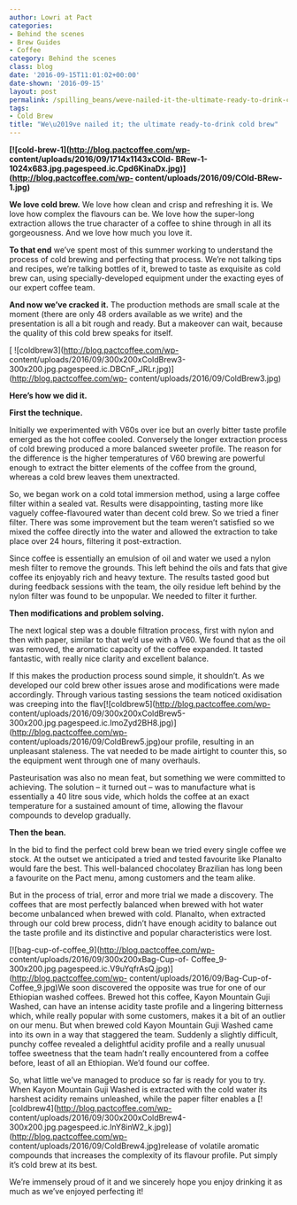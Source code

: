 ```yaml
---
author: Lowri at Pact
categories:
- Behind the scenes
- Brew Guides
- Coffee
category: Behind the scenes
class: blog
date: '2016-09-15T11:01:02+00:00'
date-shown: '2016-09-15'
layout: post
permalink: /spilling_beans/weve-nailed-it-the-ultimate-ready-to-drink-cold-brew
tags:
- Cold Brew
title: "We\u2019ve nailed it; the ultimate ready-to-drink cold brew"
---
```


**[![cold-brew-1](http://blog.pactcoffee.com/wp-
content/uploads/2016/09/1714x1143xCOld-
BRew-1-1024x683.jpg.pagespeed.ic.Cpd6KinaDx.jpg)](http://blog.pactcoffee.com/wp-
content/uploads/2016/09/COld-BRew-1.jpg)**

**We love cold brew.** We love how clean and crisp and refreshing it is. We
love how complex the flavours can be. We love how the super-long extraction
allows the true character of a coffee to shine through in all its
gorgeousness. And we love how much you love it.

**To that end** we’ve spent most of this summer working to understand the
process of cold brewing and perfecting that process. We’re not talking tips
and recipes, we’re talking bottles of it, brewed to taste as exquisite as cold
brew can, using specially-developed equipment under the exacting eyes of our
expert coffee team.

**And now we’ve cracked it.** The production methods are small scale at the
moment (there are only 48 orders available as we write) and the presentation
is all a bit rough and ready. But a makeover can wait, because the quality of
this cold brew speaks for itself.

[ ![coldbrew3](http://blog.pactcoffee.com/wp-
content/uploads/2016/09/300x200xColdBrew3-300x200.jpg.pagespeed.ic.DBCnF_JRLr.jpg)](http://blog.pactcoffee.com/wp-
content/uploads/2016/09/ColdBrew3.jpg)

**Here’s how we did it.**

**First the technique.**

Initially we experimented with V60s over ice but an overly bitter taste
profile emerged as the hot coffee cooled. Conversely the longer extraction
process of cold brewing produced a more balanced sweeter profile. The reason
for the difference is the higher temperatures of V60 brewing are powerful
enough to extract the bitter elements of the coffee from the ground, whereas a
cold brew leaves them unextracted.

So, we began work on a cold total immersion method, using a large coffee
filter within a sealed vat. Results were disappointing, tasting more like
vaguely coffee-flavoured water than decent cold brew. So we tried a finer
filter. There was some improvement but the team weren’t satisfied so we mixed
the coffee directly into the water and allowed the extraction to take place
over 24 hours, filtering it post-extraction.

Since coffee is essentially an emulsion of oil and water we used a nylon mesh
filter to remove the grounds. This left behind the oils and fats that give
coffee its enjoyably rich and heavy texture. The results tasted good but
during feedback sessions with the team, the oily residue left behind by the
nylon filter was found to be unpopular. We needed to filter it further.

  
**Then modifications and problem solving.**

  
The next logical step was a double filtration process, first with nylon and
then with paper, similar to that we’d use with a V60. We found that as the oil
was removed, the aromatic capacity of the coffee expanded. It tasted
fantastic, with really nice clarity and excellent balance.

If this makes the production process sound simple, it shouldn’t. As we
developed our cold brew other issues arose and modifications were made
accordingly. Through various tasting sessions the team noticed oxidisation was
creeping into the flav[![coldbrew5](http://blog.pactcoffee.com/wp-
content/uploads/2016/09/300x200xColdBrew5-300x200.jpg.pagespeed.ic.ImoZyd2BH8.jpg)](http://blog.pactcoffee.com/wp-
content/uploads/2016/09/ColdBrew5.jpg)our profile, resulting in an unpleasant
staleness. The vat needed to be made airtight to counter this, so the
equipment went through one of many overhauls.

Pasteurisation was also no mean feat, but something we were committed to
achieving. The solution – it turned out – was to manufacture what is
essentially a 40 litre sous vide, which holds the coffee at an exact
temperature for a sustained amount of time, allowing the flavour compounds to
develop gradually.

**Then the bean.**

In the bid to find the perfect cold brew bean we tried every single coffee we
stock. At the outset we anticipated a tried and tested favourite like Planalto
would fare the best. This well-balanced chocolatey Brazilian has long been a
favourite on the Pact menu, among customers and the team alike.

But in the process of trial, error and more trial we made a discovery. The
coffees that are most perfectly balanced when brewed with hot water become
unbalanced when brewed with cold. Planalto, when extracted through our cold
brew process, didn’t have enough acidity to balance out the taste profile and
its distinctive and popular characteristics were lost.

[![bag-cup-of-coffee_9](http://blog.pactcoffee.com/wp-
content/uploads/2016/09/300x200xBag-Cup-of-
Coffee_9-300x200.jpg.pagespeed.ic.V9uYqfrAsQ.jpg)](http://blog.pactcoffee.com/wp-
content/uploads/2016/09/Bag-Cup-of-Coffee_9.jpg)We soon discovered the
opposite was true for one of our Ethiopian washed coffees. Brewed hot this
coffee, Kayon Mountain Guji Washed, can have an intense acidity taste profile
and a lingering bitterness which, while really popular with some customers,
makes it a bit of an outlier on our menu. But when brewed cold Kayon Mountain
Guji Washed came into its own in a way that staggered the team. Suddenly a
slightly difficult, punchy coffee revealed a delightful acidity profile and a
really unusual toffee sweetness that the team hadn’t really encountered from a
coffee before, least of all an Ethiopian. We’d found our coffee.

So, what little we’ve managed to produce so far is ready for you to try. When
Kayon Mountain Guji Washed is extracted with the cold water its harshest
acidity remains unleashed, while the paper filter enables a
[![coldbrew4](http://blog.pactcoffee.com/wp-
content/uploads/2016/09/300x200xColdBrew4-300x200.jpg.pagespeed.ic.lnY8inW2_k.jpg)](http://blog.pactcoffee.com/wp-
content/uploads/2016/09/ColdBrew4.jpg)release of volatile aromatic compounds
that increases the complexity of its flavour profile. Put simply it’s cold
brew at its best.

We’re immensely proud of it and we sincerely hope you enjoy drinking it as
much as we’ve enjoyed perfecting it!